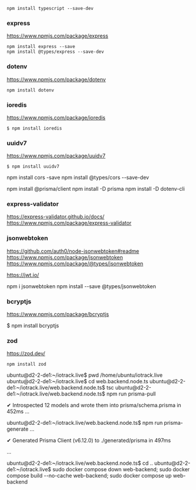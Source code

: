 ```
npm install typescript --save-dev
```
<!-- --------------------------------------------------------------- -->

### express

https://www.npmjs.com/package/express

```
npm install express --save
npm install @types/express --save-dev
```

<!-- --------------------------------------------------------------- -->

### dotenv

https://www.npmjs.com/package/dotenv

```
npm install dotenv
```

<!-- --------------------------------------------------------------- -->

### ioredis

https://www.npmjs.com/package/ioredis

    $ npm install ioredis

<!-- --------------------------------------------------------------- -->

### uuidv7

https://www.npmjs.com/package/uuidv7

    $ npm install uuidv7

<!-- --------------------------------------------------------------- -->
npm install cors -save
npm install @types/cors --save-dev

<!-- --------------------------------------------------------------- -->

npm install @prisma/client
npm install -D prisma
npm install -D dotenv-cli

<!-- --------------------------------------------------------------- -->

### express-validator

https://express-validator.github.io/docs/
https://www.npmjs.com/package/express-validator

<!-- --------------------------------------------------------------- -->

### jsonwebtoken

https://github.com/auth0/node-jsonwebtoken#readme
https://www.npmjs.com/package/jsonwebtoken
https://www.npmjs.com/package/@types/jsonwebtoken

https://jwt.io/

npm i jsonwebtoken
npm install --save @types/jsonwebtoken


<!-- --------------------------------------------------------------- -->

### bcryptjs

https://www.npmjs.com/package/bcryptjs

$ npm install bcryptjs    


<!-- --------------------------------------------------------------- -->

### zod

https://zod.dev/

    npm install zod 

<!-- --------------------------------------------------------------- -->


ubuntu@d2-2-de1:~/iotrack.live$ pwd
/home/ubuntu/iotrack.live
ubuntu@d2-2-de1:~/iotrack.live$ cd web.backend.node.ts
ubuntu@d2-2-de1:~/iotrack.live/web.backend.node.ts$ tsc
ubuntu@d2-2-de1:~/iotrack.live/web.backend.node.ts$ npm run prisma-pull

✔ Introspected 12 models and wrote them into prisma/schema.prisma in 452ms
    ... 

ubuntu@d2-2-de1:~/iotrack.live/web.backend.node.ts$ npm run prisma-generate
    ...

✔ Generated Prisma Client (v6.12.0) to ./generated/prisma in 497ms

   ...

ubuntu@d2-2-de1:~/iotrack.live/web.backend.node.ts$ cd ..
ubuntu@d2-2-de1:~/iotrack.live$ sudo docker compose down web-backend; sudo docker compose build --no-cache web-backend; sudo docker compose up web-backend
